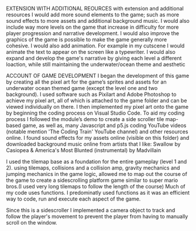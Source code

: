 
EXTENSION WITH ADDITIONAL REOURCES
with extension and additional resources I would add more sound elements to the game; such as more sound effects to more assets and additional background music. I would also include way more levels on the game that increase in difficulty for more player progression and narrative development. I would also improve the graphics of the game is possible to make the game generally more cohesive. I would also add animation. For example in my cutscene I would animate the text to appear on the screen like a typewriter. I would also expand and develop the game's narrative by giving each level a different loaction, while still maintaining the underwater/ocean theme and aesthetic

ACCOUNT OF GAME DEVELOPMENT 
I began the development of this game by creating all the pixel art for the game’s sprites and assets for an underwater ocean themed game (except the level one and two background). I used software such as Pixilart and Adobe Photoshop to achieve my pixel art, all of which is attached to the game folder and can be viewed individually on there. I then implemented my pixel art onto the game by beginning the coding process on Visual Studio Code. To aid my coding process I followed the module’s demo to create a side scroller tile map-based game, as well as, many Javascript and p5.js coding YouTube videos (notable mention 'The Coding Train' YouTube channel) and other resources online. I found sound effects for my assets online (visible on this folder) and downloaded background music online from artists that I like:
Swallow by Casiopea & America's Most Blunted (instrumental) by Madvillain

I used the tilemap base as a foundation for the entire gameplay (level 1 and 2). using tilemaps, collisions and a collision amp, gravity mechanics and jumping mechanics in the game logic, allowed me to map out the course of the game to create a sidescrolling platform game similar to super mario bros.(I used very long tilemaps to follow the length of the course) Much of my code uses functions. I predominatly used functions as it was an efficient way to code, run and execute each aspect of the game. 

Since this is a sidescroller I implemented a camera object to track and follow the player's movement to prevent the player from having to manually scroll on the window. 
